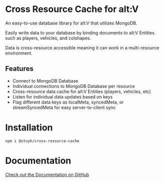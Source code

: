 # Cross Resource Cache for alt:V

An easy-to-use database library for alt:V that utilizes MongoDB.

Easily write data to your database by binding documents to alt:V Entities such as players, vehicles, and colshapes.

Data is cross-resource accessible meaning it can work in a multi-resource environment.

## Features

- Connect to MongoDB Database
- Individual connections to MongoDB Database per resource
- Cross-resource data cache for alt:V Entities (players, vehicles, etc)
- Listen for individual data updates based on keys
- Flag different data keys as localMeta, syncedMeta, or streamSyncedMeta for easy server-to-client sync

# Installation

```
npm i @stuyk/cross-resource-cache
```

# Documentation

[Check out the Documentation on GitHub](https://github.com/altv-crc/lib-cross-resource-cache/wiki)
